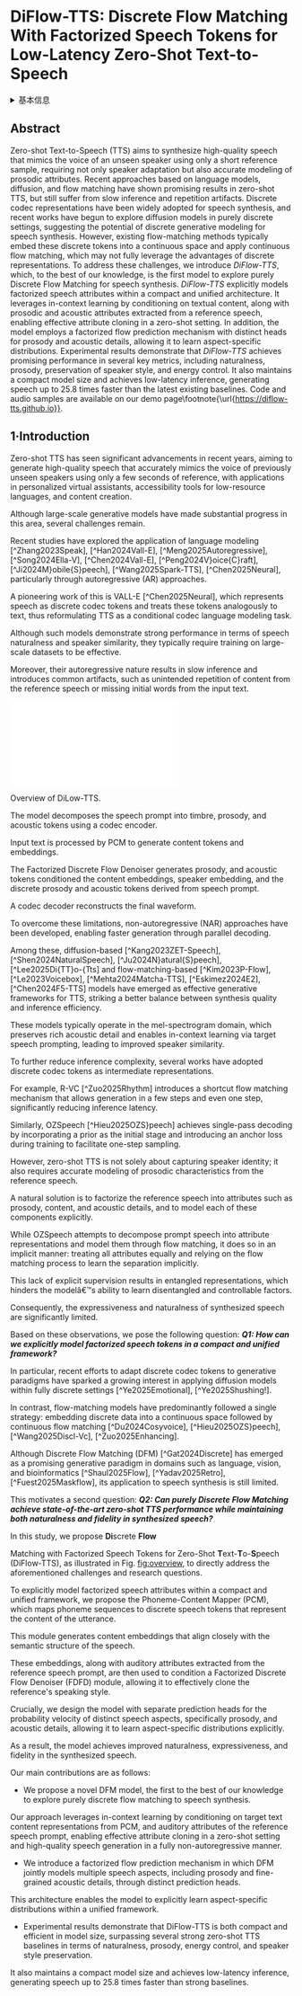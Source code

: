 # DiFlow-TTS: Discrete Flow Matching With Factorized Speech Tokens for Low-Latency Zero-Shot Text-to-Speech

<details>
<summary>基本信息</summary>

- 标题: "DiFlow-TTS: Discrete Flow Matching With Factorized Speech Tokens for Low-Latency Zero-Shot Text-to-Speech."
- 作者:
  - 01 Ngoc-Son Nguyen
  - 02 Hieu-Nghia Huynh-Nguyen
  - 03 Thanh V. T. Tran
  - 04 Truong-Son Hy
  - 05 Van Nguyen
- 链接:
  - [ArXiv](https://arxiv.org/abs/2509.09631v2)
  - [Publication]()
  - [Github]()
  - [Demo]()
- 文件:
  - [ArXiv:2509.09631v1](PDF/2025.09.11_2509.09631v1_DiFlow-TTS__Discrete_Flow_Matching_With_Factorized_Speech_Tokens_for_Low-Latency_Zero-Shot_Text-to-Speech.pdf)
  - [ArXiv:2509.09631v2](PDF/2025.09.12_2509.09631v2_DiFlow-TTS__Discrete_Flow_Matching_With_Factorized_Speech_Tokens_for_Low-Latency_Zero-Shot_Text-to-Speech.pdf)
  - [Publication] #TODO

</details>

## Abstract

Zero-shot Text-to-Speech (TTS) aims to synthesize high-quality speech that mimics the voice of an unseen speaker using only a short reference sample, requiring not only speaker adaptation but also accurate modeling of prosodic attributes.
Recent approaches based on language models, diffusion, and flow matching have shown promising results in zero-shot TTS, but still suffer from slow inference and repetition artifacts.
Discrete codec representations have been widely adopted for speech synthesis, and recent works have begun to explore diffusion models in purely discrete settings, suggesting the potential of discrete generative modeling for speech synthesis.
However, existing flow-matching methods typically embed these discrete tokens into a continuous space and apply continuous flow matching, which may not fully leverage the advantages of discrete representations.
To address these challenges, we introduce *DiFlow-TTS*, which, to the best of our knowledge, is the first model to explore purely Discrete Flow Matching for speech synthesis. *DiFlow-TTS* explicitly models factorized speech attributes within a compact and unified architecture.
It leverages in-context learning by conditioning on textual content, along with prosodic and acoustic attributes extracted from a reference speech, enabling effective attribute cloning in a zero-shot setting.
In addition, the model employs a factorized flow prediction mechanism with distinct heads for prosody and acoustic details, allowing it to learn aspect-specific distributions.
Experimental results demonstrate that *DiFlow-TTS* achieves promising performance in several key metrics, including naturalness, prosody, preservation of speaker style, and energy control.
It also maintains a compact model size and achieves low-latency inference, generating speech up to 25.8 times faster than the latest existing baselines.
Code and audio samples are available on our demo page\footnote{\url{https://diflow-tts.github.io}}.

## 1·Introduction

Zero-shot TTS has seen significant advancements in recent years, aiming to generate high-quality speech that accurately mimics the voice of previously unseen speakers using only a few seconds of reference, with applications in personalized virtual assistants, accessibility tools for low-resource languages, and content creation.

Although large-scale generative models have made substantial progress in this area, several challenges remain. 

Recent studies have explored the application of language modeling [^Zhang2023Speak], [^Han2024Vall-E], [^Meng2025Autoregressive], [^Song2024Ella-V], [^Chen2024Vall-E], [^Peng2024V}oice{C}raft], [^Ji2024M}obile{S}peech], [^Wang2025Spark-TTS], [^Chen2025Neural], particularly through autoregressive (AR) approaches.

A pioneering work of this is VALL-E [^Chen2025Neural], which represents speech as discrete codec tokens and treats these tokens analogously to text, thus reformulating TTS as a conditional codec language modeling task.

Although such models demonstrate strong performance in terms of speech naturalness and speaker similarity, they typically require training on large-scale datasets to be effective.

Moreover, their autoregressive nature results in slow inference and introduces common artifacts, such as unintended repetition of content from the reference speech or missing initial words from the input text.

![](figures/overall-model.pdf)

<a id="fig:overview">Overview of DiLow-TTS.

The model decomposes the speech prompt into timbre, prosody, and acoustic tokens using a codec encoder.

Input text is processed by PCM to generate content tokens and embeddings.

The Factorized Discrete Flow Denoiser generates prosody, and acoustic tokens conditioned the content embeddings, speaker embedding, and the discrete prosody and acoustic tokens derived from speech prompt.

A codec decoder reconstructs the final waveform.</a>

To overcome these limitations, non-autoregressive (NAR) approaches have been developed, enabling faster generation through parallel decoding.

Among these, diffusion-based [^Kang2023ZET-Speech], [^Shen2024NaturalSpeech], [^Ju2024N}atural{S}peech], [^Lee2025Di{TT}o-{Tts] and flow-matching-based [^Kim2023P-Flow], [^Le2023Voicebox], [^Mehta2024Matcha-TTS], [^Eskimez2024E2], [^Chen2024F5-TTS] models have emerged as effective generative frameworks for TTS, striking a better balance between synthesis quality and inference efficiency.

These models typically operate in the mel-spectrogram domain, which preserves rich acoustic detail and enables in-context learning via target speech prompting, leading to improved speaker similarity.

To further reduce inference complexity, several works have adopted discrete codec tokens as intermediate representations.

For example, R-VC [^Zuo2025Rhythm] introduces a shortcut flow matching mechanism that allows generation in a few steps and even one step, significantly reducing inference latency.

Similarly, OZSpeech [^Hieu2025OZS}peech] achieves single-pass decoding by incorporating a prior as the initial stage and introducing an anchor loss during training to facilitate one-step sampling.

However, zero-shot TTS is not solely about capturing speaker identity; it also requires accurate modeling of prosodic characteristics from the reference speech.

A natural solution is to factorize the reference speech into attributes such as prosody, content, and acoustic details, and to model each of these components explicitly.

While OZSpeech attempts to decompose prompt speech into attribute representations and model them through flow matching, it does so in an implicit manner: treating all attributes equally and relying on the flow matching process to learn the separation implicitly.

This lack of explicit supervision results in entangled representations, which hinders the modelâ€™s ability to learn disentangled and controllable factors.

Consequently, the expressiveness and naturalness of synthesized speech are significantly limited.

Based on these observations, we pose the following question: ***Q1: How can we explicitly model factorized speech tokens in a compact and unified framework?*** 

In particular, recent efforts to adapt discrete codec tokens to generative paradigms have sparked a growing interest in applying diffusion models within fully discrete settings [^Ye2025Emotional], [^Ye2025Shushing!].

In contrast, flow-matching models have predominantly followed a single strategy: embedding discrete data into a continuous space followed by continuous flow matching [^Du2024Cosyvoice], [^Hieu2025OZS}peech], [^Wang2025Discl-Vc], [^Zuo2025Enhancing].

Although Discrete Flow Matching (DFM) [^Gat2024Discrete] has emerged as a promising generative paradigm in domains such as language, vision, and bioinformatics [^Shaul2025Flow], [^Yadav2025Retro], [^Fuest2025Maskflow], its application to speech synthesis is still limited.

This motivates a second question:
***Q2: Can purely Discrete Flow Matching achieve state-of-the-art zero-shot TTS performance while maintaining both naturalness and fidelity in synthesized speech?***

In this study, we propose **Di**screte **Flow**

Matching with Factorized Speech Tokens for Zero-Shot **T**ext-**T**o-**S**peech (DiFlow-TTS), as illustrated in Fig. [fig:overview](#fig:overview), to directly address the aforementioned challenges and research questions.

To explicitly model factorized speech attributes within a compact and unified framework, we propose the Phoneme-Content Mapper (PCM), which maps phoneme sequences to discrete speech tokens that represent the content of the utterance.

This module generates content embeddings that align closely with the semantic structure of the speech.

These embeddings, along with auditory attributes extracted from the reference speech prompt, are then used to condition a Factorized Discrete Flow Denoiser (FDFD) module, allowing it to effectively clone the reference's speaking style.

Crucially, we design the model with separate prediction heads for the probability velocity of distinct speech aspects, specifically prosody, and acoustic details, allowing it to learn aspect-specific distributions explicitly.

As a result, the model achieves improved naturalness, expressiveness, and fidelity in the synthesized speech.

Our main contributions are as follows:

-  We propose a novel DFM model, the first to the best of our knowledge to explore purely discrete flow matching to speech synthesis.

Our approach leverages in-context learning by conditioning on target text content representations from PCM, and auditory attributes of the reference speech prompt, enabling effective attribute cloning in a zero-shot setting and high-quality speech generation in a fully non-autoregressive manner.

-  We introduce a factorized flow prediction mechanism in which DFM jointly models multiple speech aspects, including prosody and fine-grained acoustic details, through distinct prediction heads.

This architecture enables the model to explicitly learn aspect-specific distributions within a unified framework.

-  Experimental results demonstrate that DiFlow-TTS is both compact and efficient in model size, surpassing several strong zero-shot TTS baselines in terms of naturalness, prosody, energy control, and speaker style preservation.

It also maintains a compact model size and achieves low-latency inference, generating speech up to 25.8 times faster than strong baselines.
